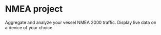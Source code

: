 # NMEA project
Aggregate and analyze your vessel NMEA 2000 traffic. Display live data on a device of your choice.